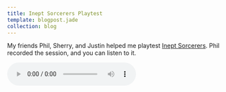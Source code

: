 ```yaml
---
title: Inept Sorcerers Playtest
template: blogpost.jade
collection: blog
---
```


My friends Phil, Sherry, and Justin helped me playtest [Inept Sorcerers]. Phil recorded the session, and you can listen to it.

<!-- more -->

<audio controls><source src="https://doc-0c-9o-docs.googleusercontent.com/docs/securesc/t9hhd0ev229vj3772899enbq07o1pqml/2ghl25scd84r72odjjh7255lkdudfbst/1437170400000/08799709504205861142/08799709504205861142/0B3VXBnhSaIH2cV9wcWZkSFRObzA?e=download" type="audio/mpeg">Your browser doesn't support the audio element.</audio>

[Inept Sorcerers]: /games/inept-sorcerers.html
